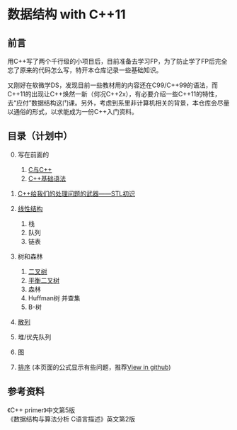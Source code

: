 # 数据结构 with C++11

## 前言

用C++写了两个千行级的小项目后，目前准备去学习FP，为了防止学了FP后完全忘了原来的代码怎么写，特开本仓库记录一些基础知识。

又刚好在软微学DS，发现目前一些教材用的内容还在C99/C++99的语法，而C++11的出现让C++焕然一新（何况C++2x），有必要介绍一些C++11的特性，去“应付”数据结构这门课。另外，考虑到系里非计算机相关的背景，本仓库会尽量以通俗的形式，以求能成为一份C++入门资料。

## 目录（计划中）

0. 写在前面的  
    1. [C与C++](/0-Preface/i.C与C++.md)
    2. [C++基础语法](/0-Preface/ii.C++基础语法.md)

1. [C++给我们的处理问题的武器——STL初识](/1-STL/1-STL.md)
2. [线性结构](/2-Linear/2-Linear.md)  
    1. 栈
    2. 队列
    3. 链表
3. 树和森林  
    1. [二叉树](/3-Tree/3-BinaryTree.md)
    2. [平衡二叉树](/3-Tree/BalancedTree.md)
    3. 森林
    4. Huffman树 并查集
    5. B-树
4. [散列](/4-Hash/4-Hash.md)
5. 堆/优先队列
6. 图
7. [排序](/sort/) (本页面的公式显示有些问题，推荐[View in github](https://github.com/Meidozuki/Meidozuki.github.io/blob/main/Sorting/Sort.md))

## 参考资料

《C++ primer》中文第5版  
《数据结构与算法分析 C语言描述》英文第2版
